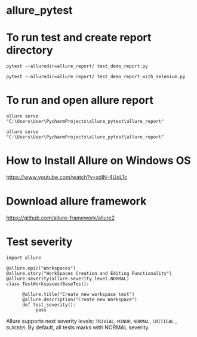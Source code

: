 # allure_pytest

# To run test and create report directory
```pytest --alluredir=allure_report/ test_demo_report.py```

```pytest --alluredir=allure_report/ test_demo_report_with_selenium.py```

# To run and open allure report
```allure serve "C:\Users\User\PycharmProjects\allure_pytest\allure_report"```

```allure serve "C:\Users\User\PycharmProjects\allure_pytest\allure_report"```

# How to Install Allure on Windows OS
https://www.youtube.com/watch?v=xdjN-4UxL1c

# Download allure framework
https://github.com/allure-framework/allure2

# Test severity
```
import allure

@allure.epic("Workspaces")
@allure.story("WorkSpaces Creation and Editing Functionality")
@allure.severity(allure.severity_level.NORMAL)
class TestWorkspaces(BaseTest):

      @allure.title("Create new workspace test")
      @allure.description("Create new Workspace")
      def test_severity():
           pass
```
Allure supports next severity levels: ```TRIVIAL```, ```MINOR```, ```NORMAL```, ```CRITICAL``` , ```BLOCKER```. By default, all tests marks with NORMAL severity.

